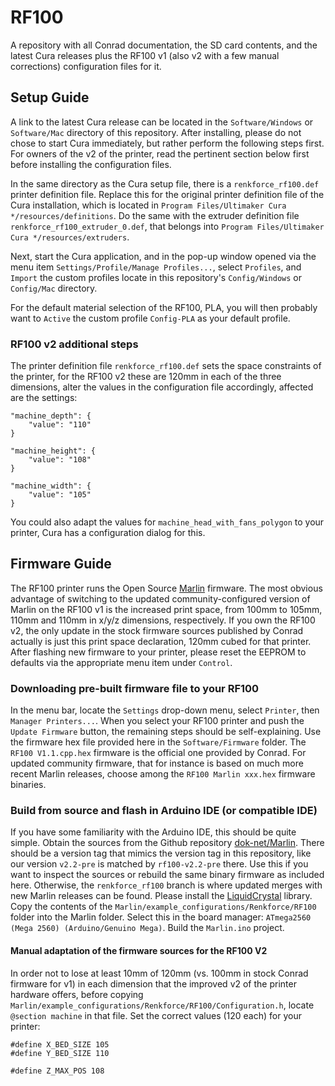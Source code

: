 # RF100
A repository with all Conrad documentation, the SD card contents, and the latest
Cura releases plus the RF100 v1 (also v2 with a few manual corrections)
configuration files for it.

## Setup Guide
A link to the latest Cura release can be located in the 
`Software/Windows` or `Software/Mac` directory of this repository.
After installing, please do not chose to start Cura immediately, but rather
perform the following steps first. For owners of the v2 of the printer, read
the pertinent section below first before installing the configuration files.

In the same directory as the Cura setup file, there is a
`renkforce_rf100.def` printer definition file. Replace this
for the original printer definition file of the Cura installation, which is
located in `Program Files/Ultimaker Cura */resources/definitions`.
Do the same with the extruder definition file `renkforce_rf100_extruder_0.def`,
that belongs into `Program Files/Ultimaker Cura */resources/extruders`.

Next, start the Cura application, and in the pop-up window opened via
the menu item `Settings/Profile/Manage Profiles...`, select `Profiles`, and
`Import` the custom profiles locate in this repository's `Config/Windows` or
`Config/Mac` directory.

For the default material selection of the RF100, PLA, you will then probably
want to `Active` the custom profile `Config-PLA` as your default profile.

### RF100 v2 additional steps
The printer definition file `renkforce_rf100.def` sets the space constraints of
the printer, for the RF100 v2 these are 120mm in each of the three dimensions,
alter the values in the configuration file accordingly, affected are the settings:

```
"machine_depth": {
    "value": "110"
}
```
```
"machine_height": {
    "value": "108"
}
```
```
"machine_width": {
    "value": "105"
}
```

You could also adapt the values for `machine_head_with_fans_polygon` to your
printer, Cura has a configuration dialog for this.

## Firmware Guide
The RF100 printer runs the Open Source [Marlin](http://marlinfw.org/) firmware.
The most obvious advantage of switching to the updated community-configured
version of Marlin on the RF100 v1 is the increased print space, from 100mm to
105mm, 110mm and 110mm in x/y/z dimensions, respectively. If you own the
RF100 v2, the only update in the stock firmware sources published by Conrad
actually is just this print space declaration, 120mm cubed for that printer.
After flashing new firmware to your printer, please reset the EEPROM to defaults
via the appropriate menu item under `Control`.

### Downloading pre-built firmware file to your RF100
In the menu bar, locate the `Settings` drop-down menu, select `Printer`,
then `Manager Printers...`. When you select your RF100 printer and push the
`Update Firmware` button, the remaining steps should be self-explaining. Use
the firmware hex file provided here in the `Software/Firmware` folder. The
`RF100 V1.1.cpp.hex` firmware is the official one provided by Conrad. For
updated community firmware, that for instance is based on much more recent
Marlin releases, choose among the `RF100 Marlin xxx.hex` firmware binaries.

### Build from source and flash in Arduino IDE (or compatible IDE)
If you have some familiarity with the Arduino IDE, this should be quite simple.
Obtain the sources from the Github repository
[dok-net/Marlin](https://github.com/dok-net/Marlin/tree/renkforce_rf100).
There should be a version tag that mimics the version tag in this repository,
like our version `v2.2-pre` is matched by `rf100-v2.2-pre` there.
Use this if you want to inspect the sources or rebuild the same binary firmware
as included here. Otherwise, the `renkforce_rf100` branch is where updated
merges with new Marlin releases can be found.
Please install the [LiquidCrystal](https://www.arduino.cc/en/Reference/LiquidCrystal)
library.
Copy the contents of the `Marlin/example_configurations/Renkforce/RF100` folder
into the Marlin folder.
Select this in the board manager: `ATmega2560 (Mega 2560) (Arduino/Genuino Mega)`.
Build the `Marlin.ino` project.

#### Manual adaptation of the firmware sources for the RF100 V2
In order not to lose at least 10mm of 120mm (vs. 100mm in stock Conrad firmware
for v1) in each dimension that the improved v2 of the printer hardware offers,
before copying `Marlin/example_configurations/Renkforce/RF100/Configuration.h`,
locate `@section machine` in that file. Set the correct values (120 each) for
your printer:

```
#define X_BED_SIZE 105
#define Y_BED_SIZE 110
```
```
#define Z_MAX_POS 108
```
